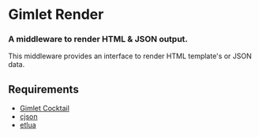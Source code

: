 # Gimlet Render
### A middleware to render HTML & JSON output.
This middleware provides an interface to render HTML template's or JSON data.

## Requirements
* [Gimlet Cocktail](http://github.com/losinggeneration/gimlet)
* [cjson](http://www.kyne.com.au/~mark/software/lua-cjson.php)
* [etlua](https://github.com/leafo/etlua)
